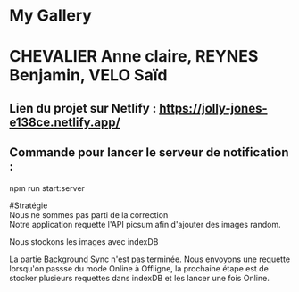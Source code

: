 # My Gallery
# CHEVALIER Anne claire, REYNES Benjamin, VELO Saïd

## Lien du projet sur Netlify : https://jolly-jones-e138ce.netlify.app/

## Commande pour lancer le serveur de notification :  
npm run start:server

#Stratégie  
Nous ne sommes pas parti de la correction  
Notre application requette l'API picsum afin d'ajouter des images random.

Nous stockons les images avec indexDB  

La partie Background Sync n'est pas terminée. Nous envoyons une requette lorsqu'on passse du mode Online à Offligne, la prochaine étape est de stocker plusieurs requettes dans indexDB et les lancer une fois Online.
